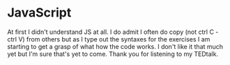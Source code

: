 # JavaScript

At first I didn't understand JS at all. I do admit I often do copy (not ctrl C - ctrl V) from others but as I type out the syntaxes for the exercises I am starting to get a grasp of what how the code works. I don't like it that much yet but I'm sure that's yet to come. Thank you for listening to my TEDtalk.
